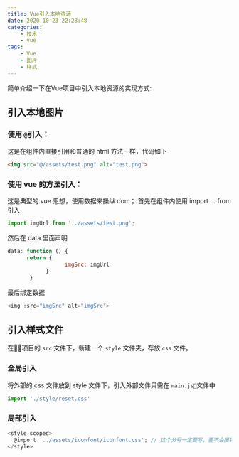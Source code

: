 ```yaml
---
title: Vue引入本地资源
date: 2020-10-23 22:28:48
categories:
    - 技术
    - vue
tags:
    - Vue
    - 图片
    - 样式
---
```


简单介绍一下在Vue项目中引入本地资源的实现方式: <!--more-->

## 引入本地图片

### 使用 `@`引入：

这是在组件内直接引用和普通的 html 方法一样，代码如下

```html
<img src="@/assets/test.png" alt="test.png">
```

### 使用 vue 的方法引入：

这是典型的 vue 思想，使用数据来操纵 dom； 首先在组件内使用 import ... from 引入

```js
import imgUrl from '../assets/test.png';
```

然后在 data 里面声明

```js
data: function () {
      return {
                  imgSrc: imgUrl
            }
       }
```

最后绑定数据

```js
<img :src="imgSrc" alt="imgSrc">
```

## 引入样式文件

在项目的 `src` 文件下，新建一个 `style` 文件夹，存放 `css` 文件。

### 全局引入

将外部的 css 文件放到 style 文件下，引入外部文件只需在 `main.js`文件中

```js
import './style/reset.css'
```

### 局部引入

```js
<style scoped>
  @import '../assets/iconfont/iconfont.css'; // 这个分号一定要写，要不会报错
</style>
```
